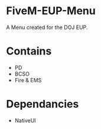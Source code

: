 # FiveM-EUP-Menu
A Menu created for the DOJ EUP.

# Contains 
- PD
- BCSO
- Fire & EMS

# Dependancies
- NativeUI
